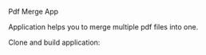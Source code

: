 Pdf Merge App

Application helps you to merge multiple pdf files into one.

Clone and build application:
